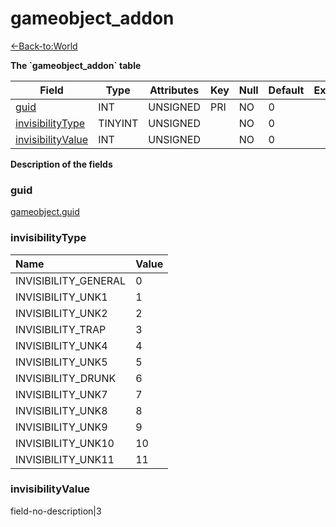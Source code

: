 # gameobject_addon

[<-Back-to:World](database-world)

**The \`gameobject_addon\` table**

| Field                  | Type    | Attributes | Key | Null | Default | Extra | Comment |
| ---------------------- | ------- | ---------- | --- | ---- | ------- | ----- | ------- |
| [guid][1]              | INT     | UNSIGNED   | PRI | NO   | 0       |       |         |
| [invisibilityType][2]  | TINYINT | UNSIGNED   |     | NO   | 0       |       |         |
| [invisibilityValue][3] | INT     | UNSIGNED   |     | NO   | 0       |       |         |

[1]: #guid
[2]: #invisibilitytype
[3]: #invisibilityvalue

**Description of the fields**

### guid

[gameobject.guid](gameobject#guid)

### invisibilityType

| Name                 | Value |
| :------------------- | :---- |
| INVISIBILITY_GENERAL | 0     |
| INVISIBILITY_UNK1    | 1     |
| INVISIBILITY_UNK2    | 2     |
| INVISIBILITY_TRAP    | 3     |
| INVISIBILITY_UNK4    | 4     |
| INVISIBILITY_UNK5    | 5     |
| INVISIBILITY_DRUNK   | 6     |
| INVISIBILITY_UNK7    | 7     |
| INVISIBILITY_UNK8    | 8     |
| INVISIBILITY_UNK9    | 9     |
| INVISIBILITY_UNK10   | 10    |
| INVISIBILITY_UNK11   | 11    |

### invisibilityValue

field-no-description|3
